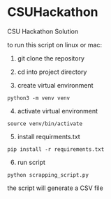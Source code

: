 # CSUHackathon
CSU Hackathon Solution

to run this script on linux or mac:
1. git clone the repository

2. cd into project directory

3. create virtual environment
```
python3 -m venv venv
```
4. activate virtual environment
```
source venv/bin/activate
```
5. install requirments.txt
```
pip install -r requirements.txt
```
6. run script
```
python scrapping_script.py
```
the script will generate a CSV file
